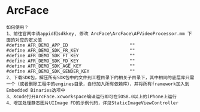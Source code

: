 # ArcFace
	如何使用？
	1、前往官网申请appid和sdkkey, 修改 ArcFace\ArcFace\AFVideoProcessor.mm 下面的对应的定义值
	#define AFR_DEMO_APP_ID                       ""
	#define AFR_DEMO_SDK_FR_KEY                   ""
	#define AFR_DEMO_SDK_FT_KEY                   ""
	#define AFR_DEMO_SDK_FD_KEY                   ""
	#define AFR_DEMO_SDK_AGE_KEY                  ""
	#define AFR_DEMO_SDK_GENDER_KEY               ""
	2、下载SDK包，解压所有SDK包中的文件到工程目录下的相关子目录下，其中相同的底层库只需一个（或者删除工程中的engines目录，自行加入所有依赖库），并将所有framework加入到Embedded Binaries选项中
	3、Xcode打开ArcFace.xcworkspace编译运行即可在iOS8.0以上的iPhone上运行
	4、增加处理静态图片UIImage FD的示例代码，详见StaticImageViewController
